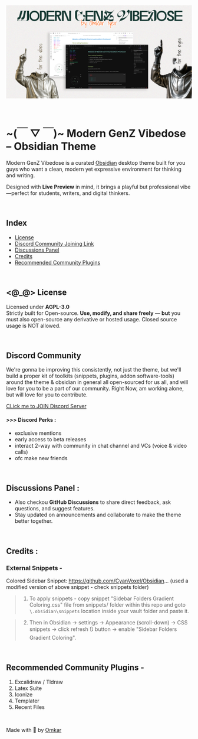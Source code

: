 ![Cover](cover.png)

<br/>

# ~(￣ ▽ ￣)~ **Modern GenZ Vibedose – Obsidian Theme**

Modern GenZ Vibedose is a curated [Obsidian](https://obsidian.md/) desktop theme built for you guys who want a clean, modern yet expressive environment for thinking and writing.

Designed with **Live Preview** in mind, it brings a playful but professional vibe—perfect for students, writers, and digital thinkers.

<br/>

## Index

-   [License](#_-license)
-   [Discord Community Joining Link](#discord-community)
-   [Discussions Panel](#discussions-panel)
-   [Credits](#credits)
-   [Recommended Community Plugins](#recommended-community-plugins)

<br/>

## <@\_@> License

Licensed under **AGPL-3.0**  
Strictly built for Open-source. **Use, modify, and share freely** — **but** you must also open-source any derivative or hosted usage. Closed source usage is NOT allowed.

<br/>

## Discord Community

We're gonna be improving this consistently, not just the theme, but we'll build a proper kit of toolkits (snippets, plugins, addon software-tools) around the theme & obsidian in general all open-sourced for us all, and will love for you to be a part of our community.
Right Now, am working alone, but will love for you to contribute.

[CLick me to JOIN Discord Server](https://discord.gg/X2JMNFHz)

#### >>> Discord Perks :

-   exclusive mentions
-   early access to beta releases
-   interact 2-way with community in chat channel and VCs (voice & video calls)
-   ofc make new friends

<br/>

## Discussions Panel :

-   Also checkou **GitHub Discussions** to share direct feedback, ask questions, and suggest features.
-   Stay updated on announcements and collaborate to make the theme better together.

<br/>

## Credits :

### External Snippets -

Colored Sidebar Snippet: https://github.com/CyanVoxel/Obsidian...
(used a modified version of above snippet - check snippets folder)

> 1. To apply snippets - copy snippet "Sidebar Folders Gradient Coloring.css" file from snippets/ folder within this repo and goto `\.obsidian\snippets` location inside your vault folder and paste it.

> 2. Then in Obsidian -> settings -> Appearance (scroll-down) -> CSS snippets -> click refresh 🔃 button -> enable "Sidebar Folders Gradient Coloring".

<br/>

## Recommended Community Plugins -

1. Excalidraw / Tldraw
2. Latex Suite
3. Iconize
4. Templater
5. Recent Files

<br/>

Made with 💖 by [Omkar](https://github.com/omkar-4)
